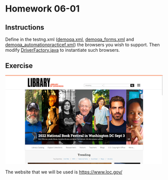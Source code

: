 # Homework 06-01

## Instructions

Define in the testng.xml ([demoqa.xml](src/test/resources/demoqa.xml),
[demoqa_forms.xml](src/test/resources/demoqa_forms.xml) and
[demoqa_automationpracticef.xml](src/test/resources/demoqa_automationpracticef.xml))
the browsers you wish to support.
Then modify [DriverFactory.java](src/test/java/utils/DriverFactory.java) to instantiate such browsers.

## Exercise
![](screenshots/locgov_homepage.png)

The website that we will be used is https://www.loc.gov/
